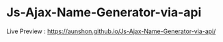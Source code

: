 # Js-Ajax-Name-Generator-via-api
Live Preview : https://aunshon.github.io/Js-Ajax-Name-Generator-via-api/
